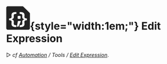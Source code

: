 # ![](../../../img/duik/icons/expression_file.svg){style="width:1em;"} Edit Expression

▷ *cf [Automation](../../automation/index.md) / Tools / [Edit Expression](../../automation/tools/edit.md)*.
